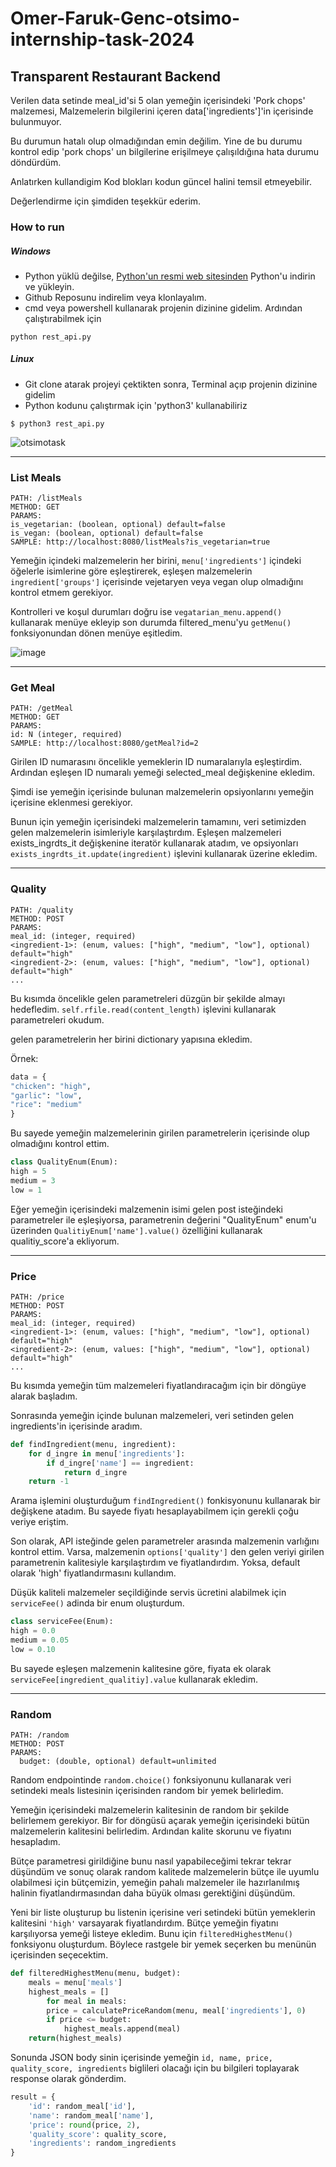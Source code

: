 # Omer-Faruk-Genc-otsimo-internship-task-2024
## Transparent Restaurant Backend

Verilen data setinde meal_id'si 5 olan yemeğin içerisindeki 'Pork chops' malzemesi, Malzemelerin bilgilerini içeren data['ingredients']'in içerisinde bulunmuyor. 

Bu durumun hatalı olup olmadığından emin değilim. Yine de bu durumu kontrol edip 'pork chops' un bilgilerine erişilmeye çalışıldığına hata durumu döndürdüm. 

Anlatırken kullandigim Kod blokları kodun güncel halini temsil etmeyebilir.

Değerlendirme için şimdiden teşekkür ederim.
### How to run

##### Windows
* Python yüklü değilse, [Python'un resmi web sitesinden](https://www.python.org/downloads/) Python'u indirin ve yükleyin.
* Github Reposunu indirelim veya klonlayalım.
* cmd veya powershell kullanarak projenin dizinine gidelim. Ardından çalıştırabilmek için 
```
python rest_api.py
```

##### Linux
* Git clone atarak projeyi çektikten sonra, Terminal açıp projenin dizinine gidelim
* Python kodunu çalıştırmak için 'python3' kullanabiliriz
```
$ python3 rest_api.py
```
![otsimotask](https://github.com/faruktinaz/Omer-Faruk-Genc-otsimo-internship-task-2024/assets/114104599/6e25edff-478a-458b-a070-fd4b18c46cc1)

---

### List Meals

```
PATH: /listMeals
METHOD: GET
PARAMS:
is_vegetarian: (boolean, optional) default=false
is_vegan: (boolean, optional) default=false
SAMPLE: http://localhost:8080/listMeals?is_vegetarian=true
```

Yemeğin içindeki malzemelerin her birini, `menu['ingredients']` içindeki öğelerle isimlerine göre eşleştirerek, eşleşen malzemelerin `ingredient['groups']` içerisinde vejetaryen veya vegan olup olmadığını kontrol etmem gerekiyor.

Kontrolleri ve koşul durumları doğru ise `vegatarian_menu.append()` kullanarak menüye ekleyip son durumda filtered_menu'yu `getMenu()` fonksiyonundan dönen menüye eşitledim.

![image](https://github.com/faruktinaz/otsimo-2024/assets/114104599/1d4ea13f-847c-4b2c-8dee-7c641f870f41)

---

### Get Meal

```
PATH: /getMeal
METHOD: GET
PARAMS:
id: N (integer, required)
SAMPLE: http://localhost:8080/getMeal?id=2
```

Girilen ID numarasını öncelikle yemeklerin ID numaralarıyla eşleştirdim. Ardından eşleşen ID numaralı yemeği selected_meal değişkenine ekledim.

Şimdi ise yemeğin içerisinde bulunan malzemelerin opsiyonlarını yemeğin içerisine eklenmesi gerekiyor.

Bunun için yemeğin içerisindeki malzemelerin tamamını, veri setimizden gelen malzemelerin isimleriyle karşılaştırdım. Eşleşen malzemeleri exists_ingrdts_it değişkenine iteratör kullanarak atadım, ve opsiyonları `exists_ingrdts_it.update(ingredient)` işlevini kullanarak üzerine ekledim.

---

### Quality

```
PATH: /quality
METHOD: POST
PARAMS:
meal_id: (integer, required)
<ingredient-1>: (enum, values: ["high", "medium", "low"], optional) default="high"
<ingredient-2>: (enum, values: ["high", "medium", "low"], optional) default="high"
...
```

Bu kısımda öncelikle gelen parametreleri düzgün bir şekilde almayı hedefledim. `self.rfile.read(content_length)` işlevini kullanarak parametreleri okudum.

gelen parametrelerin her birini dictionary yapısına ekledim.

Örnek:

```python
data = {
"chicken": "high",
"garlic": "low",
"rice": "medium"
}
```

Bu sayede yemeğin malzemelerinin girilen parametrelerin içerisinde olup olmadığını kontrol ettim.

```python
class QualityEnum(Enum):
high = 5
medium = 3
low = 1
```

Eğer yemeğin içerisindeki malzemenin isimi gelen post isteğindeki parametreler ile eşleşiyorsa, parametrenin değerini "QualityEnum" enum'u üzerinden `QualitiyEnum['name'].value()` özelliğini kullanarak qualitiy_score'a ekliyorum.

---
### Price

```
PATH: /price
METHOD: POST
PARAMS:
meal_id: (integer, required)
<ingredient-1>: (enum, values: ["high", "medium", "low"], optional) default="high"
<ingredient-2>: (enum, values: ["high", "medium", "low"], optional) default="high"
...
```

Bu kısımda yemeğin tüm malzemeleri fiyatlandıracağım için bir döngüye alarak başladım.

Sonrasında yemeğin içinde bulunan malzemeleri, veri setinden gelen ingredients'in içerisinde aradım.

```python
def findIngredient(menu, ingredient):
	for d_ingre in menu['ingredients']:
		if d_ingre['name'] == ingredient:
			return d_ingre
	return -1
```

Arama işlemini oluşturduğum `findIngredient()` fonkisyonunu kullanarak bir değişkene atadım. Bu sayede fiyatı hesaplayabilmem için gerekli çoğu veriye eriştim.

Son olarak, API isteğinde gelen parametreler arasında malzemenin varlığını kontrol ettim. Varsa, malzemenin `options['quality']` den gelen veriyi girilen parametrenin kalitesiyle karşılaştırdım ve fiyatlandırdım. Yoksa, default olarak 'high' fiyatlandırmasını kullandım.

Düşük kaliteli malzemeler seçildiğinde servis ücretini alabilmek için `serviceFee()` adinda bir enum oluşturdum.

```python
class serviceFee(Enum):
high = 0.0
medium = 0.05
low = 0.10
```

Bu sayede eşleşen malzemenin kalitesine göre, fiyata ek olarak `serviceFee[ingredient_qualitiy].value` kullanarak ekledim.

---

### Random

```
PATH: /random
METHOD: POST
PARAMS:
  budget: (double, optional) default=unlimited
```

Random endpointinde `random.choice()` fonksiyonunu kullanarak veri setindeki meals listesinin içerisinden random bir yemek belirledim.

Yemeğin içerisindeki malzemelerin kalitesinin de random bir şekilde belirlemem gerekiyor. Bir for döngüsü açarak yemeğin içerisindeki bütün malzemelerin kalitesini belirledim. Ardından kalite skorunu ve fiyatını hesapladım.

Bütçe parametresi girildiğine bunu nasıl yapabileceğimi tekrar tekrar düşündüm ve sonuç olarak random kalitede malzemelerin bütçe ile uyumlu olabilmesi için bütçemizin, yemeğin pahalı malzemeler ile hazırlanılmış halinin fiyatlandırmasından daha büyük olması gerektiğini düşündüm.

Yeni bir liste oluşturup bu listenin içerisine veri setindeki bütün yemeklerin kalitesini `'high'` varsayarak fiyatlandırdım. Bütçe yemeğin fiyatını karşılıyorsa yemeği listeye ekledim. Bunu için `filteredHighestMenu()` fonksiyonu oluşturdum. Böylece rastgele bir yemek seçerken bu menünün içerisinden seçecektim.

```python
def filteredHighestMenu(menu, budget):
	meals = menu['meals']
	highest_meals = []
		for meal in meals:
		price = calculatePriceRandom(menu, meal['ingredients'], 0)
		if price <= budget:
			highest_meals.append(meal)
	return(highest_meals)
```

Sonunda JSON body sinin içerisinde yemeğin `id, name, price, quality_score, ingredients` biglileri olacağı için bu bilgileri toplayarak response olarak gönderdim.

```python
result = {
	'id': random_meal['id'],
	'name': random_meal['name'],
	'price': round(price, 2),
	'quality_score': quality_score,
	'ingredients': random_ingredients
}
```

